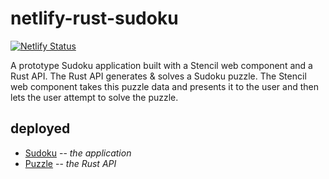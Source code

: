 # netlify-rust-sudoku

[![Netlify Status](https://api.netlify.com/api/v1/badges/95e92cee-cb90-4025-8f9b-05b6c01a8135/deploy-status)](https://app.netlify.com/sites/rust-sudoku-wc/deploys)

A prototype Sudoku application built with a Stencil web component and a Rust API.  The Rust API generates & solves a Sudoku puzzle.  The Stencil web component takes this puzzle data and presents it to the user and then lets the user attempt to solve the puzzle.

## deployed

- [Sudoku][sudoku-io] -- _the application_
- [Puzzle][puzzle-io] -- _the Rust API_

[sudoku-io]: https://rust-sudoku-wc.netlify.app
[puzzle-io]: https://rust-sudoku-wc.netlify.app/.netlify/functions/puzzle/

